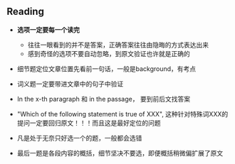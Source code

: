 ## Reading
- **选项一定要每一个读完**
  - 往往一眼看到的并不是答案，正确答案往往由隐晦的方式表达出来
  - 感到奇怪的选项不要自动忽略，到原文验证也许就是正确的
- 细节题定位文章位置先看前一句话，一般是background，有考点
- 词义题一定要带进文章中的句子中验证
- In the x-th paragraph 和 in the passage， 要到前后文找答案
- "Which of the following statement is true of XXX", 这种针对特殊词XXX的提问一定要回归原文！！！而且这是最好定位的问题
- 凡是处于无奈只好选一个的题，一般都会选错

- 最后一题是各段内容的概括，细节坚决不要选，即便概括稍微偏扩展了原文

